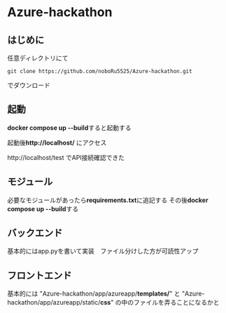 # Azure-hackathon
## はじめに
任意ディレクトリにて
```
git clone https://github.com/noboRu5525/Azure-hackathon.git
```
でダウンロード

## 起動
**docker compose up --build**すると起動する

起動後**http://localhost/**
にアクセス

http://localhost/test
でAPI接続確認できた

## モジュール
必要なモジュールがあったら**requirements.txt**に追記する
その後**docker compose up --build**する

## バックエンド
基本的にはapp.pyを書いて実装　ファイル分けした方が可読性アップ

## フロントエンド
基本的には
"Azure-hackathon/app/azureapp/**templates/**"
と
"Azure-hackathon/app/azureapp/static/**css**"
の中のファイルを弄ることになるかと

